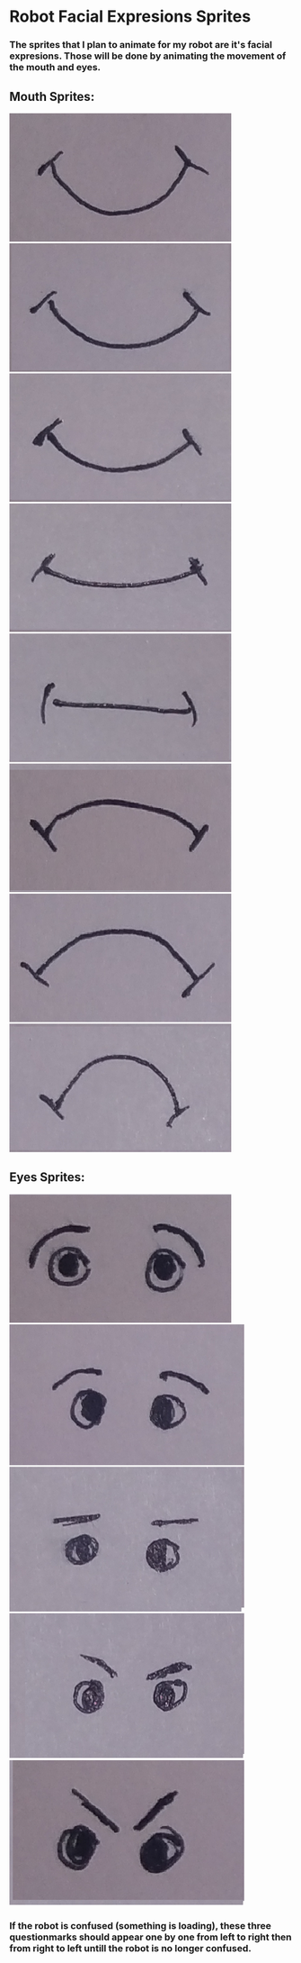 # Robot Facial Expresions Sprites

### The sprites that I plan to animate for my robot are it's facial expresions. Those will be done by animating the movement of the mouth and eyes.

## Mouth Sprites:
![](1.png)
![](2.png)
![](3.png)
![](4.png)
![](5.png)
![](6.png)
![](7.png)
![](8.png)

## Eyes Sprites:
![](a.png)
![](b.png)
![](c.png)
![](d.png)
![](e.png)

### If the robot is confused (something is loading), these three questionmarks should appear one by one from left to right then from right to left untill the robot is no longer confused.


